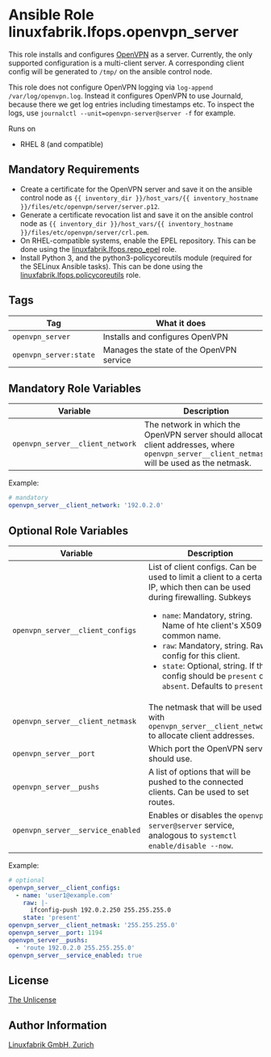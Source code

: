 # Ansible Role linuxfabrik.lfops.openvpn_server

This role installs and configures [OpenVPN](https://openvpn.net/) as a server. Currently, the only supported configuration is a multi-client server. A corresponding client config will be generated to `/tmp/` on the ansible control node.

This role does not configure OpenVPN logging via `log-append /var/log/openvpn.log`. Instead it configures OpenVPN to use Journald, because there we get log entries including timestamps etc. To inspect the logs, use `journalctl --unit=openvpn-server@server -f` for example.

Runs on

* RHEL 8 (and compatible)


## Mandatory Requirements

* Create a certificate for the OpenVPN server and save it on the ansible control node as `{{ inventory_dir }}/host_vars/{{ inventory_hostname }}/files/etc/openvpn/server/server.p12`.
* Generate a certificate revocation list and save it on the ansible control node as `{{ inventory_dir }}/host_vars/{{ inventory_hostname }}/files/etc/openvpn/server/crl.pem`.
* On RHEL-compatible systems, enable the EPEL repository. This can be done using the [linuxfabrik.lfops.repo_epel](https://github.com/Linuxfabrik/lfops/tree/main/roles/repo_epel) role.
* Install Python 3, and the python3-policycoreutils module (required for the SELinux Ansible tasks). This can be done using the [linuxfabrik.lfops.policycoreutils](https://github.com/Linuxfabrik/lfops/tree/main/roles/policycoreutils) role.


## Tags

| Tag                    | What it does                             |
| ---                    | ------------                             |
| `openvpn_server`       | Installs and configures OpenVPN          |
| `openvpn_server:state` | Manages the state of the OpenVPN service |


## Mandatory Role Variables

| Variable                         | Description                                                                                                                                   |
| --------                         | -----------                                                                                                                                   |
| `openvpn_server__client_network` | The network in which the OpenVPN server should allocate client addresses, where `openvpn_server__client_netmask` will be used as the netmask. |

Example:
```yaml
# mandatory
openvpn_server__client_network: '192.0.2.0'
```


## Optional Role Variables

| Variable                          | Description                                                                                             | Default Value     |
| --------                          | -----------                                                                                             | -------------     |
| `openvpn_server__client_configs` | List of client configs. Can be used to limit a client to a certain IP, which then can be used during firewalling. Subkeys <ul><li>`name`: Mandatory, string. Name of hte client's X509 common name.</li><li>`raw`: Mandatory, string. Raw config for this client.</li><li>`state`: Optional, string. If the config should be `present` or `absent`. Defaults to `present`.</li></ul> | `[]`|
| `openvpn_server__client_netmask`  | The netmask that will be used with `openvpn_server__client_network` to allocate client addresses.       | `'255.255.255.0'` |
| `openvpn_server__port`            | Which port the OpenVPN server should use.                                                               | `1194`            |
| `openvpn_server__pushs`           | A list of options that will be pushed to the connected clients. Can be used to set routes.              | `[]`              |
| `openvpn_server__service_enabled` | Enables or disables the `openvpn-server@server` service, analogous to `systemctl enable/disable --now`. | `true`            |

Example:
```yaml
# optional
openvpn_server__client_configs:
  - name: 'user1@example.com'
    raw: |-
      ifconfig-push 192.0.2.250 255.255.255.0
    state: 'present'
openvpn_server__client_netmask: '255.255.255.0'
openvpn_server__port: 1194
openvpn_server__pushs:
  - 'route 192.0.2.0 255.255.255.0'
openvpn_server__service_enabled: true
```


## License

[The Unlicense](https://unlicense.org/)


## Author Information

[Linuxfabrik GmbH, Zurich](https://www.linuxfabrik.ch)
